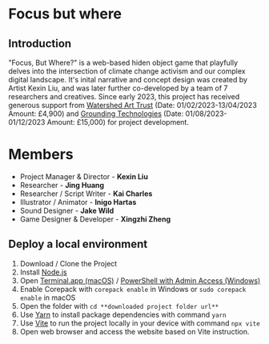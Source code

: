 # Focus but where

## Introduction

"Focus, But Where?" is a web-based hiden object game that playfully delves into the intersection of climate change activism and our complex digital landscape. 
It's inital narrative and concept design was created by Artist Kexin Liu, and was later further co-developed by a team of 7 researchers and creatives. 
Since early 2023, this project has received generous support from [Watershed Art Trust](https://www.watershed.co.uk/studio/projects/focus-where) (Date: 01/02/2023-13/04/2023 Amount: £4,900) and [Grounding Technologies](https://www.watershed.co.uk/studio/projects/grounding-technologies) (Date: 01/08/2023- 01/12/2023 Amount: £15,000) for project development.

# Members

- Project Manager & Director - **Kexin Liu**
- Researcher - **Jing Huang**
- Researcher / Script Writer - **Kai Charles**
- Illustrator / Animator - **Inigo Hartas**
- Sound Designer - **Jake Wild**
- Game Designer & Developer - **Xingzhi Zheng**

## Deploy a local environment

1. Download / Clone the Project
2. Install [Node.js](https://nodejs.org/en)
3. Open [Terminal.app (macOS)](https://support.apple.com/en-gb/guide/terminal/trmld4c92d55/mac) / [PowerShell with Admin Access (Windows)](https://learn.microsoft.com/en-us/powershell/scripting/overview?view=powershell-7.3)
4. Enable Corepack with `corepack enable` in Windows or `sudo corepack enable` in macOS
5. Open the folder with `cd **downloaded project folder url**`
6. Use [Yarn](https://yarnpkg.com/) to install package dependencies with command `yarn`
7. Use [Vite](https://vitejs.dev/) to run the project locally in your device with command `npx vite`
8. Open web browser and access the website based on Vite instruction.
